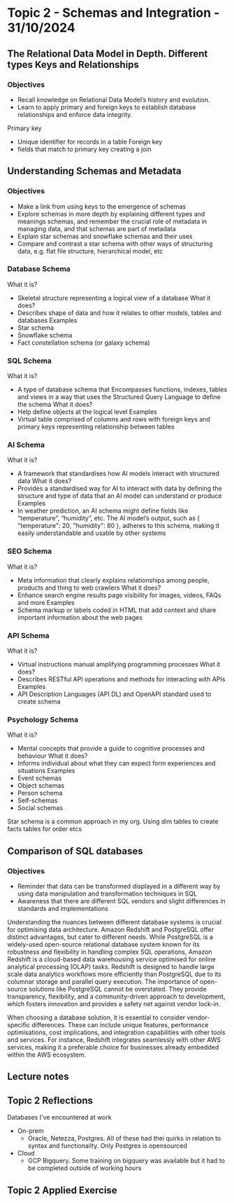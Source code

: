 # Topic 2 - Schemas and Integration - 31/10/2024
  
## The Relational Data Model in Depth. Different types Keys and Relationships
### Objectives
- Recall knowledge on Relational Data Model’s history and evolution.
- Learn to apply primary and foreign keys to establish database relationships and enforce data integrity.

Primary key
- Unique identifier for records in a table
Foreign key
- fields that match to primary key creating a join

## Understanding Schemas and Metadata
### Objectives
- Make a link from using keys to the emergence of schemas
- Explore schemas in more depth by explaining different types and meanings schemas, and remember the crucial role of metadata in managing data, and that schemas are part of metadata
- Explain star schemas and snowflake schemas and their uses
- Compare and contrast a star schema with other ways of structuring data, e.g. flat file structure, hierarchical model, etc

### Database Schema
What it is?
- Skeletal structure representing a logical view of a database
What it does?
- Describes shape of data and how it relates to other models, tables and databases
Examples
- Star schema
- Snowflake schema
- Fact constellation schema (or galaxy schema)

### SQL Schema
What it is?
- A type of database schema that Encompasses functions, indexes, tables and views in a way that uses the Structured Query Language to define the schema
What it does?
- Help define objects at the logical level
Examples
- Virtual table comprised of columns and rows with foreign keys and primary keys representing relationship between tables

### AI Schema
What it is?
- A framework that standardises how AI models interact with structured data 
What it does?
- Provides a standardised way for AI to interact with data by defining the structure and type of data that an AI model can understand or produce
Examples
- In weather prediction, an AI schema might define fields like “temperature”, “humidity”, etc. The AI model’s output, such as { "temperature": 20, "humidity": 80 }, adheres to this schema, making it easily understandable and usable by other systems

### SEO Schema
What it is?
- Meta information that clearly explains relationships among people, products and thing to web crawlers
What it does?
- Enhance search engine results page visibility for images, videos, FAQs and more
Examples
- Schema markup or labels coded in HTML that add context and share important information about the web pages

### API Schema
What it is?
- Virtual instructions manual amplifying programming processes
What it does?
- Describes RESTful API operations and methods for interacting with APIs
Examples
- API Description Languages (API DL) and OpenAPI standard used to create schema

### Psychology Schema
What it is?
- Mental concepts that provide a guide to cognitive processes and behaviour
What it does?
- Informs individual about what they can expect form experiences and situations
Examples
- Event schemas
- Object schemas
- Person schema
- Self-schemas
- Social schemas

Star schema is a common approach in my org. Using dim tables to create facts tables for order etcs 

## Comparison of SQL databases
### Objectives
- Reminder that data can be transformed displayed in a different way by using data manipulation and transformation techniques in SQL
- Awareness that there are different SQL vendors and slight differences in standards and implementations

Understanding the nuances between different database systems is crucial for optimising data architecture. Amazon Redshift and PostgreSQL offer distinct advantages, but cater to different needs. While PostgreSQL is a widely-used open-source relational database system known for its robustness and flexibility in handling complex SQL operations, Amazon Redshift is a cloud-based data warehousing service optimised for online analytical processing (OLAP) tasks. Redshift is designed to handle large scale data analytics workflows more efficiently than PostgreSQL due to its columnar storage and parallel query execution. The importance of open-source solutions like PostgreSQL cannot be overstated. They provide transparency, flexibility, and a community-driven approach to development, which fosters innovation and provides a safety net against vendor lock-in.

When choosing a database solution, it is essential to consider vendor-specific differences. These can include unique features, performance optimisations, cost implications, and integration capabilities with other tools and services. For instance, Redshift integrates seamlessly with other AWS services, making it a preferable choice for businesses already embedded within the AWS ecosystem.





## Lecture notes


## Topic 2 Reflections
Databases I've encountered at work
- On-prem
  - Oracle, Netezza, Postgres. All of these had thei quirks in relation to syntax and functionailty. Only Postgres is opensourced
- Cloud
  - GCP Bigquery. Some training on bigquery was available but it had to be completed outside of working hours

## Topic 2 Applied Exercise 
